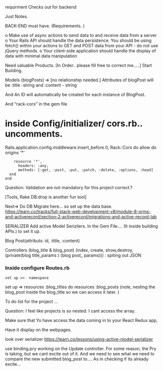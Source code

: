 
  requirment Checks out for backend

 Just Notes. 


 BACK-END must have. (Requirements. )

o	Make use of async actions to send data to and receive data from a server
o	Your Rails API should handle the data persistence. You should be using fetch() within your actions to GET and POST data from your API - do not use jQuery methods.
o	Your client-side application should handle the display of data with minimal data manipulation

Need valuable Products. [In Order.. please fill free to correct me…..]
  Start Building. 

  Models (blogPosts) => [no relationship needed.] 
   Attributes of blogPost will be :title -string and :content - string

 And An ID will automatically be created for each instance of BlogPost. 

And  “rack-cors”  in the gem file

 # inside Config/initializer/ cors.rb.. uncomments. 

Rails.application.config.middleware.insert_before 0, Rack::Cors do
	  allow do
	    origins '*'
	 
	    resource '*',
	      headers: :any,
	      methods: [:get, :post, :put, :patch, :delete, :options, :head]
	  end
	end




 Question:  Validation are not mandatory for this project correct.? 

 [Tools,  Rake DB:drop is another fun tool]

 
Next=>  Do DB Migrate here… so set up the data base. 
https://learn.co/tracks/full-stack-web-development-v8/module-8-orms-and-activerecord/section-2-activerecord/migrations-and-active-record-lab


SERIALIZER
Add active Model Serizilers. In the Gem File…. (It inside building APIs.) to set it up. 

Blog Post(attributs: id, :title,   :content)
 

Controllers (blog_title & blog_post)
 (index, create, show,destroy, (private(blog title_params ) (blog post_ params))) : spiting out JSON 


### Inside configure  Routes.rb
    set up =>  namespace   
 set up => resources :blog_titles do
   	resources  :blog_posts (note, nesting the blog_post inside the blog_title so we can access it later. )




To do list for the project ...

Question: I feel like projects is so nested. I cant access the array. 

 Make sure that Yo have access the data coming in to your React Redux app,
  
  Have it display on the webpages. 
  

  look over serializer
   https://learn.co/lessons/using-active-model-serializer


   use binding.pry
   working on the Update controller. For some reason, the Pry is taking, but we cant excite out of it.
   And we need to see what we need to compare the new submitted blog_post to.... As in checking if its already excite...
